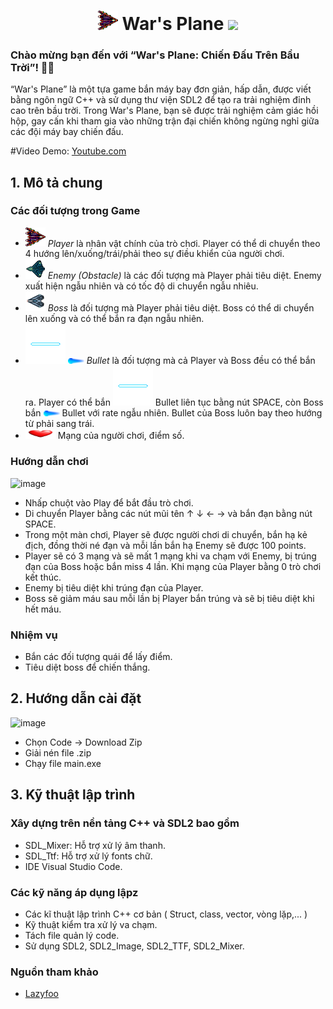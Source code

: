 <h1 align="center">
  <img src="image/Player.png" width="32px">
        War's Plane 
    <img width="4%" src="https://user-images.githubusercontent.com/71594219/118890082-460cb380-b928-11eb-8124-40dca15c13c0.png">
  
</h1>

### Chào mừng bạn đến với “War's Plane: Chiến Đấu Trên Bầu Trời”! 🚀🌌

“War's Plane” là một tựa game bắn máy bay đơn giản, hấp dẫn, được viết bằng ngôn ngữ C++ và sử dụng thư viện SDL2 để tạo ra trải nghiệm đỉnh cao trên bầu trời. Trong War's Plane, bạn sẽ được trải nghiệm cảm giác hồi hộp, gay cấn khi tham gia vào những trận đại chiến không ngừng nghỉ giữa các đội máy bay chiến đấu.

#Video Demo: [Youtube.com](https://www.facebook.com/ThePhappp)

## 1. Mô tả chung <br />
### Các đối tượng trong Game

- <img src="image/Player.png" width="32px"> *Player* là nhân vật chính của trò chơi. Player có thể di chuyển theo 4 hướng lên/xuống/trái/phải theo sự điều khiển của người chơi.
- <img src="image/obstacle.png" width="32px"> *Enemy (Obstacle)* là các đối tượng mà Player phải tiêu diệt. Enemy xuất hiện ngẫu nhiên và có tốc độ di chuyển ngẫu nhiêu.
- <img src="image/Boss.png" width="32px"> *Boss* là đối tượng mà Player phải tiêu diệt. Boss có thể di chuyển lên xuống và có thể bắn ra đạn ngẫu nhiên.
- ![](image/Bullet.png)   ![](image/BossBullet.png) *Bullet* là đối tượng mà cả Player và Boss đều có thể bắn ra. Player có thể bắn ![](image/Bullet.png) Bullet liên tục bằng nút SPACE, còn Boss bắn ![](image/BossBullet.png) Bullet với rate ngẫu nhiên. Bullet của Boss luôn bay theo hướng từ phải sang trái.
- <img src="image/health.png" width="48px"> Mạng của người chơi, điểm số.
### Hướng dẫn chơi
![image](https://github.com/ThePhapp/PRJ/assets/161786445/aa5ba866-4510-4b45-a3a5-71c86dfb4b57)

- Nhấp chuột vào Play để bắt đầu trò chơi.
- Di chuyển Player bằng các nút mũi tên ↑ ↓ ← → và bắn đạn bằng nút SPACE.
- Trong một màn chơi, Player sẽ được người chơi di chuyển, bắn hạ kẻ địch, đồng thời né đạn và mỗi lần bắn hạ Enemy sẽ được 100 points.
- Player sẽ có 3 mạng và sẽ mất 1 mạng khi va chạm với Enemy, bị trúng đạn của Boss hoặc bắn miss 4 lần. Khi mạng của Player bằng 0 trò chơi kết thúc.
- Enemy bị tiêu diệt khi trúng đạn của Player.
- Boss sẽ giảm máu sau mỗi lần bị Player bắn trúng và sẽ bị tiêu diệt khi hết máu.

### Nhiệm vụ
- Bắn các đối tượng quái để lấy điểm.
- Tiêu diệt boss để chiến thắng.

 ## 2. Hướng dẫn cài đặt
  ![image](https://github.com/ThePhapp/PRJ/assets/161786445/4b2c7ac1-27a0-4fbc-a47c-575128264255)


 - Chọn Code -> Download Zip
 - Giải nén file .zip
 - Chạy file main.exe

 ## 3. Kỹ thuật lập trình <br />
 
 ### Xây dựng trên nền tảng C++ và SDL2 bao gồm
- SDL_Mixer: Hỗ trợ xử lý âm thanh.
- SDL_Ttf: Hỗ trợ xử lý fonts chữ.
- IDE Visual Studio Code.

### Các kỹ năng áp dụng lậpz
 - Các kĩ thuật lập trình C++ cơ bản ( Struct, class, vector, vòng lặp,... )
 - Kỹ thuật kiểm tra xử lý va chạm.
 - Tách file quản lý code.
 - Sử dụng SDL2, SDL2_Image, SDL2_TTF, SDL2_Mixer.

### Nguồn tham khảo
- [Lazyfoo](https://lazyfoo.net/tutorials/SDL/)